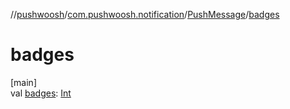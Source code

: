 //[pushwoosh](../../../index.md)/[com.pushwoosh.notification](../index.md)/[PushMessage](index.md)/[badges](badges.md)

# badges

[main]\
val [badges](badges.md): [Int](https://kotlinlang.org/api/latest/jvm/stdlib/kotlin-stdlib/kotlin/-int/index.html)
